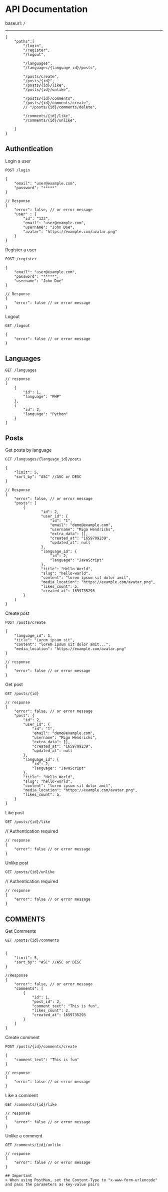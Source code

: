 # API Documentation

baseurl: `/`
<hr>

```jsonc
{
    "paths":[
        "/login",
        "/register",
        "/logout",
        
        "/languages",
        "/languages/{language_id}/posts",

        "/posts/create",
        "/posts/{id}",
        "/posts/{id}/like",
        "/posts/{id}/unlike",

        "/posts/{id}/comments",
        "/posts/{id}/comments/create",
        // "/posts/{id}/comments/delete",

        "/comments/{id}/like",
        "/comments/{id}/unlike",

    ]
}
```
## Authentication
Login a user

`POST /login`
```jsonc
{
    "email": "user@example.com",
    "password": "*****"
}

// Response
{
    "error": false, // or error message
    "user" : {
        "id": "123",
        "email": "user@example.com",
        "username": "John Doe",
        "avatar": "https://example.com/avatar.png"
    }
}
```

Register a user

`POST /register`
```jsonc
{
    "email": "user@example.com",
    "password": "*****",
    "username": "John Doe"
}

// Response
{
    "error": false // or error message
}
```
Logout

`GET /logout`

```jsonc
{
    "error": false // or error message
}
```
## Languages 
`GET /languages`

```jsonc
// response
[
    {
        "id": 1,
        "language": "PHP"
    },
    {
        "id": 2,
        "language": "Python"
    }
]
```
## Posts

Get posts by language

`GET /languages/{language_id}/posts`

```jsonc
{
    "limit": 5,
    "sort_by": "ASC" //ASC or DESC
}

// Response
{
    "error": false, // or error message
    "posts": [
        {
                "id": 2,
                "user_id": {
                    "id": "1",
                    "email": "demo@example.com",
                    "username": "Migo Hendricks",
                    "extra_data": [],
                    "created_at": "1659709239",
                    "updated_at": null
                },
                "language_id": {
                    "id": 2,
                    "language": "JavaScript"
                },
                "title": "Hello World",
                "slug": "hello-world",
                "content": "lorem ipsum sit dolor amit",
                "media_location": "https://example.com/avatar.png",
                "likes_count": 5,
                "created_at": 1659735293
        }
    ]
}
```

Create post

`POST /posts/create`

```jsonc
{
    "language_id": 1,
    "title": "Lorem ipsum sit",
    "content": "lorem ipsum sit dolor amit...",
    "media_location": "https://example.com/avatar.png"
}

// response
{
    "error": false // or error message
}
```

Get post

`GET /posts/{id}`

```jsonc
// response
{
    "error": false, // or error message
    "post": {
        "id": 2,
        "user_id": {
            "id": "1",
            "email": "demo@example.com",
            "username": "Migo Hendricks",
            "extra_data": [],
            "created_at": "1659709239",
            "updated_at": null
        },
        "language_id": {
            "id": 2,
            "language": "JavaScript"
        },
        "title": "Hello World",
        "slug": "hello-world",
        "content": "lorem ipsum sit dolor amit",
        "media_location": "https://example.com/avatar.png",
        "likes_count": 5,
    }
}
```

Like post

`GET /posts/{id}/like`

// Authentication required

```jsonc
// response
{
    "error": false // or error message
}
```

Unlike post

`GET /posts/{id}/unlike`

// Authentication required

```jsonc
// response
{
    "error": false // or error message
}
```

## COMMENTS

Get Comments 

`GET /posts/{id}/comments`
```jsonc

{
    "limit": 5,
    "sort_by": "ASC" //ASC or DESC
}

//Response
{
    "error": false, // or error message
    "comments": [
        {
            "id": 1,
            "post_id": 2,
            "comment_text": "This is fun",
            "likes_count": 2,
            "created_at": 1659735293
        }
    ]
}
```

Create comment

`POST /posts/{id}/comments/create`

```jsonc
{
    "comment_text": "This is fun"
}

// response
{
    "error": false // or error message
}
```

Like a comment

`GET /comments/{id}/like`

```jsonc
// response
{
    "error": false // or error message
}
```

Unlike a comment

`GET /comments/{id}/unlike`

```jsonc
// response
{
    "error": false // or error message
}

## Important
> When using PostMan, set the Content-Type to "x-www-form-urlencode" and pass the parameters as key-value pairs
